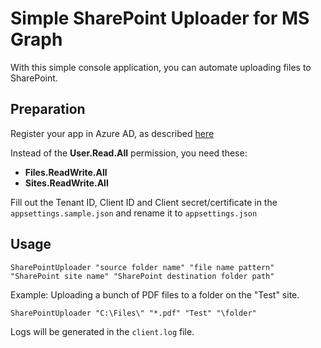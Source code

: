 # Simple SharePoint Uploader for MS Graph

With this simple console application, you can automate uploading files to SharePoint.

## Preparation

 Register your app in Azure AD, as described [here](https://github.com/Azure-Samples/active-directory-dotnetcore-daemon-v2/tree/master/1-Call-MSGraph#step-2--register-the-sample-with-your-azure-active-directory-tenant)

Instead of the **User.Read.All** permission, you need these:

- **Files.ReadWrite.All**
- **Sites.ReadWrite.All**

 Fill out the Tenant ID, Client ID and Client secret/certificate in the `appsettings.sample.json` and rename it to `appsettings.json`

## Usage

`SharePointUploader "source folder name" "file name pattern" "SharePoint site name" "SharePoint destination folder path"`

Example: Uploading a bunch of PDF files to a folder on the "Test" site.

`SharePointUploader "C:\Files\" "*.pdf" "Test" "\folder"`

Logs will be generated in the `client.log` file.
